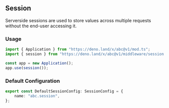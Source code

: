 ## Session

Serverside sessions are used to store values across multiple requests without the end-user accessing it.

### Usage

```ts
import { Application } from "https://deno.land/x/abc@v1/mod.ts";
import { session } from "https://deno.land/x/abc@v1/middleware/session.ts";

const app = new Application();
app.use(session());
```

### Default Configuration

```ts
export const DefaultSessionConfig: SessionConfig = {
    name: "abc.session",
};
```
